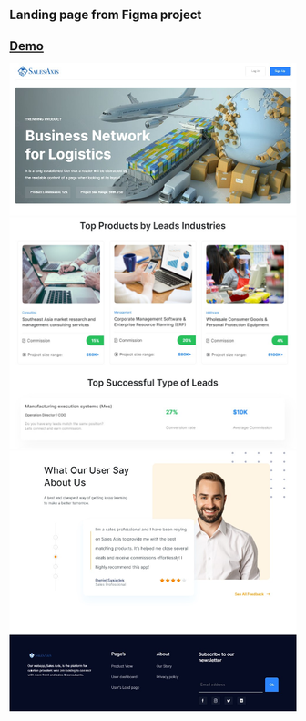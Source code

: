 ## Landing page from Figma project

## [Demo](https://landing-react-logistic.vercel.app/)

![This is an image](src/assets/front/1.jpg)
![This is an image](src/assets/front/2.jpg)
![This is an image](src/assets/front/3.jpg)
